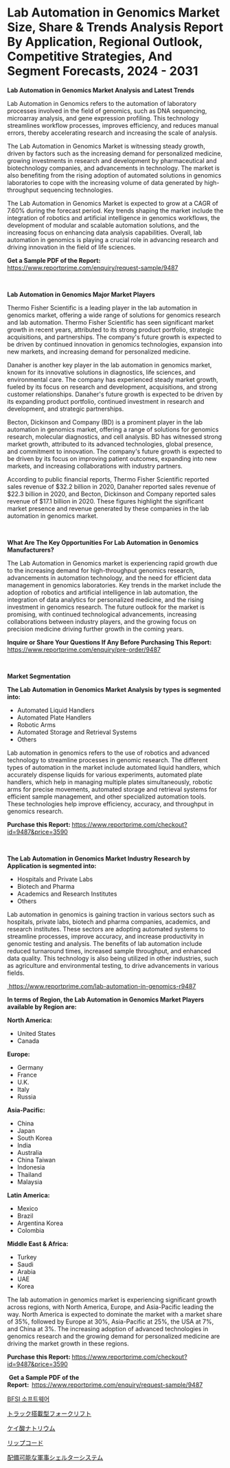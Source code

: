 <p><h1>Lab Automation in Genomics Market Size, Share & Trends Analysis Report By Application, Regional Outlook, Competitive Strategies, And Segment Forecasts, 2024 - 2031</h1></p><p><strong>Lab Automation in Genomics Market Analysis and Latest Trends</strong></p>
<p><p>Lab Automation in Genomics refers to the automation of laboratory processes involved in the field of genomics, such as DNA sequencing, microarray analysis, and gene expression profiling. This technology streamlines workflow processes, improves efficiency, and reduces manual errors, thereby accelerating research and increasing the scale of analysis.</p><p>The Lab Automation in Genomics Market is witnessing steady growth, driven by factors such as the increasing demand for personalized medicine, growing investments in research and development by pharmaceutical and biotechnology companies, and advancements in technology. The market is also benefiting from the rising adoption of automated solutions in genomics laboratories to cope with the increasing volume of data generated by high-throughput sequencing technologies.</p><p>The Lab Automation in Genomics Market is expected to grow at a CAGR of 7.60% during the forecast period. Key trends shaping the market include the integration of robotics and artificial intelligence in genomics workflows, the development of modular and scalable automation solutions, and the increasing focus on enhancing data analysis capabilities. Overall, lab automation in genomics is playing a crucial role in advancing research and driving innovation in the field of life sciences.</p></p>
<p><strong>Get a Sample PDF of the Report:&nbsp;</strong> <a href="https://www.reportprime.com/enquiry/request-sample/9487">https://www.reportprime.com/enquiry/request-sample/9487</a></p>
<p>&nbsp;</p>
<p><strong>Lab Automation in Genomics Major Market Players</strong></p>
<p><p>Thermo Fisher Scientific is a leading player in the lab automation in genomics market, offering a wide range of solutions for genomics research and lab automation. Thermo Fisher Scientific has seen significant market growth in recent years, attributed to its strong product portfolio, strategic acquisitions, and partnerships. The company's future growth is expected to be driven by continued innovation in genomics technologies, expansion into new markets, and increasing demand for personalized medicine.</p><p>Danaher is another key player in the lab automation in genomics market, known for its innovative solutions in diagnostics, life sciences, and environmental care. The company has experienced steady market growth, fueled by its focus on research and development, acquisitions, and strong customer relationships. Danaher's future growth is expected to be driven by its expanding product portfolio, continued investment in research and development, and strategic partnerships.</p><p>Becton, Dickinson and Company (BD) is a prominent player in the lab automation in genomics market, offering a range of solutions for genomics research, molecular diagnostics, and cell analysis. BD has witnessed strong market growth, attributed to its advanced technologies, global presence, and commitment to innovation. The company's future growth is expected to be driven by its focus on improving patient outcomes, expanding into new markets, and increasing collaborations with industry partners.</p><p>According to public financial reports, Thermo Fisher Scientific reported sales revenue of $32.2 billion in 2020, Danaher reported sales revenue of $22.3 billion in 2020, and Becton, Dickinson and Company reported sales revenue of $17.1 billion in 2020. These figures highlight the significant market presence and revenue generated by these companies in the lab automation in genomics market.</p></p>
<p>&nbsp;</p>
<p><strong>What Are The Key Opportunities For Lab Automation in Genomics Manufacturers?</strong></p>
<p><p>The Lab Automation in Genomics market is experiencing rapid growth due to the increasing demand for high-throughput genomics research, advancements in automation technology, and the need for efficient data management in genomics laboratories. Key trends in the market include the adoption of robotics and artificial intelligence in lab automation, the integration of data analytics for personalized medicine, and the rising investment in genomics research. The future outlook for the market is promising, with continued technological advancements, increasing collaborations between industry players, and the growing focus on precision medicine driving further growth in the coming years.</p></p>
<p><strong>Inquire or Share Your Questions If Any Before Purchasing This Report:</strong> <a href="https://www.reportprime.com/enquiry/pre-order/9487">https://www.reportprime.com/enquiry/pre-order/9487</a></p>
<p>&nbsp;</p>
<p><strong>Market Segmentation</strong></p>
<p><strong>The Lab Automation in Genomics Market Analysis by types is segmented into:</strong></p>
<p><ul><li>Automated Liquid Handlers</li><li>Automated Plate Handlers</li><li>Robotic Arms</li><li>Automated Storage and Retrieval Systems</li><li>Others</li></ul></p>
<p><p>Lab automation in genomics refers to the use of robotics and advanced technology to streamline processes in genomic research. The different types of automation in the market include automated liquid handlers, which accurately dispense liquids for various experiments, automated plate handlers, which help in managing multiple plates simultaneously, robotic arms for precise movements, automated storage and retrieval systems for efficient sample management, and other specialized automation tools. These technologies help improve efficiency, accuracy, and throughput in genomics research.</p></p>
<p><strong>Purchase this Report:&nbsp;</strong><a href="https://www.reportprime.com/checkout?id=9487&price=3590">https://www.reportprime.com/checkout?id=9487&price=3590</a></p>
<p>&nbsp;</p>
<p><strong>The Lab Automation in Genomics Market Industry Research by Application is segmented into:</strong></p>
<p><ul><li>Hospitals and Private Labs</li><li>Biotech and Pharma</li><li>Academics and Research Institutes</li><li>Others</li></ul></p>
<p><p>Lab automation in genomics is gaining traction in various sectors such as hospitals, private labs, biotech and pharma companies, academics, and research institutes. These sectors are adopting automated systems to streamline processes, improve accuracy, and increase productivity in genomic testing and analysis. The benefits of lab automation include reduced turnaround times, increased sample throughput, and enhanced data quality. This technology is also being utilized in other industries, such as agriculture and environmental testing, to drive advancements in various fields.</p></p>
<p><a href="https://www.reportprime.com/lab-automation-in-genomics-r9487">&nbsp;https://www.reportprime.com/lab-automation-in-genomics-r9487</a></p>
<p><strong>In terms of Region, the Lab Automation in Genomics Market Players available by Region are:</strong></p>
<p>
    <p> <strong> North America: </strong>
        <ul>
            <li>United States</li>
            <li>Canada</li>
        </ul>
        </p> 
    <p> <strong> Europe: </strong>
        <ul>
            <li>Germany</li>
            <li>France</li>
            <li>U.K.</li>
            <li>Italy</li>
            <li>Russia</li>
        </ul>
        </p> 
    <p> <strong> Asia-Pacific: </strong>
        <ul>
            <li>China</li>
            <li>Japan</li>
            <li>South Korea</li>
            <li>India</li>
            <li>Australia</li>
            <li>China Taiwan</li>
            <li>Indonesia</li>
            <li>Thailand</li>
            <li>Malaysia</li>
        </ul>
        </p> 
    <p> <strong> Latin America: </strong>
        <ul>
            <li>Mexico</li>
            <li>Brazil</li>
            <li>Argentina Korea</li>
            <li>Colombia</li>
        </ul>
        </p> 
    <p> <strong> Middle East & Africa: </strong>
        <ul>
            <li>Turkey</li>
            <li>Saudi</li>
            <li>Arabia</li>
            <li>UAE</li>
            <li>Korea</li>
        </ul>
    </p>
    </p>
<p><p>The lab automation in genomics market is experiencing significant growth across regions, with North America, Europe, and Asia-Pacific leading the way. North America is expected to dominate the market with a market share of 35%, followed by Europe at 30%, Asia-Pacific at 25%, the USA at 7%, and China at 3%. The increasing adoption of advanced technologies in genomics research and the growing demand for personalized medicine are driving the market growth in these regions.</p></p>
<p><strong>Purchase this Report: </strong><a href="https://www.reportprime.com/checkout?id=9487&price=3590">https://www.reportprime.com/checkout?id=9487&price=3590</a></p>
<p>&nbsp;<strong>Get a Sample PDF of the Report:&nbsp;&nbsp;</strong><a href="https://www.reportprime.com/enquiry/request-sample/9487">https://www.reportprime.com/enquiry/request-sample/9487</a></p>
<p><strong></strong></p>
<p><p><a href="https://medium.com/@othaleffler66/%EA%B8%88%EC%9C%B5it-%EC%86%8C%ED%94%84%ED%8A%B8%EC%9B%A8%EC%96%B4-%EC%8B%9C%EC%9E%A5-%EC%A1%B0%EC%82%AC-%EB%B3%B4%EA%B3%A0%EC%84%9C-2024%EB%85%84%EB%B6%80%ED%84%B0-2031%EB%85%84%EA%B9%8C%EC%A7%80%EC%9D%98-%EC%97%AD%EC%82%AC%EC%99%80-%EC%98%88%EC%B8%A1-d628f6c3a734">BFSI 소프트웨어</a></p><p><a href="https://medium.com/@tigerprawn1996/%E3%83%88%E3%83%A9%E3%83%83%E3%82%AF%E6%90%AD%E8%BC%89%E3%83%95%E3%82%A9%E3%83%BC%E3%82%AF%E3%83%AA%E3%83%95%E3%83%88%E3%81%AE%E5%B8%82%E5%A0%B4%E5%B1%95%E6%9C%9B-%E7%94%A3%E6%A5%AD%E6%A6%82%E8%A6%81%E3%81%8A%E3%82%88%E3%81%B3%E4%BA%88%E6%B8%AC-2024%E5%B9%B4%E3%81%8B%E3%82%892031%E5%B9%B4-24c625a4722a">トラック搭載型フォークリフト</a></p><p><a href="https://github.com/DwightHuels1/Market-Research-Report-List-1/blob/main/465467578525.md">ケイ酸ナトリウム</a></p><p><a href="https://medium.com/@neilmartin36/%E3%83%AA%E3%83%83%E3%83%97%E3%82%B3%E3%83%BC%E3%83%89%E5%B8%82%E5%A0%B4-%E7%AB%B6%E4%BA%89%E5%88%86%E6%9E%90-%E5%B8%82%E5%A0%B4%E5%8B%95%E5%90%91-%E3%81%8A%E3%82%88%E3%81%B32031%E5%B9%B4%E3%81%BE%E3%81%A7%E3%81%AE%E4%BA%88%E6%B8%AC-43c21a06c8f7">リップコード</a></p><p><a href="https://github.com/tanyaali3/Market-Research-Report-List-1/blob/main/788535278524.md">配備可能な軍事シェルターシステム</a></p></p>